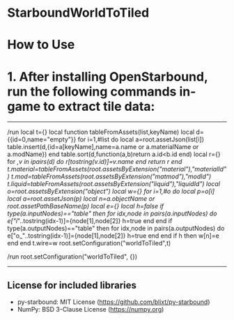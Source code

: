 # StarboundWorldToTiled

# How to Use

# 1. After installing OpenStarbound, run the following commands in-game to extract tile data:
---------------------------------------------------------------------------------------------------------------------------------------------------------------

/run local t={} local function tableFromAssets(list,keyName) local d={{id=0,name="empty"}} for i=1,#list do local a=root.assetJson(list[i]) table.insert(d,{id=a[keyName],name=a.name or a.materialName or a.modName}) end table.sort(d,function(a,b)return a.id<b.id end) local r={} for _,v in ipairs(d) do r[tostring(v.id)]=v.name end return r end t.material=tableFromAssets(root.assetsByExtension("material"),"materialId") t.mod=tableFromAssets(root.assetsByExtension("matmod"),"modId") t.liquid=tableFromAssets(root.assetsByExtension("liquid"),"liquidId") local o=root.assetsByExtension("object") local w={} for i=1,#o do local p=o[i] local a=root.assetJson(p) local n=a.objectName or root.assetPathBaseName(p) local e={} local h=false if type(a.inputNodes)=="table" then for idx,node in pairs(a.inputNodes) do e["i_"..tostring(idx-1)]={node[1],node[2]} h=true end end if type(a.outputNodes)=="table" then for idx,node in pairs(a.outputNodes) do e["o_"..tostring(idx-1)]={node[1],node[2]} h=true end end if h then w[n]=e end end t.wire=w root.setConfiguration("worldToTiled",t)

/run root.setConfiguration("worldToTiled", {})

---------------------------------------------------------------------------------------------------------------------------------------------------------------

## License for included libraries

- py-starbound: MIT License (https://github.com/blixt/py-starbound)
- NumPy: BSD 3-Clause License (https://numpy.org)